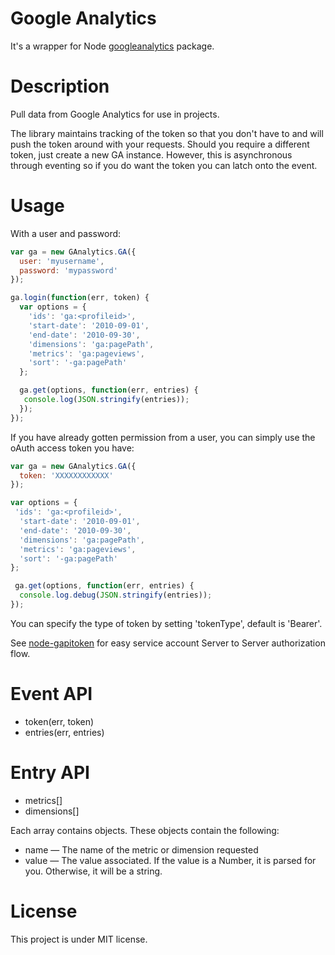 # Google Analytics

It's a wrapper for Node [googleanalytics](https://github.com/ncb000gt/node-googleanalytics) package.


# Description

Pull data from Google Analytics for use in projects.

The library maintains tracking of the token so that you don't have to and will push the token around with your requests.
Should you require a different token, just create a new GA instance. However, this is asynchronous through eventing so if you do want the token you can latch onto the event.


# Usage

With a user and password:

```javascript
var ga = new GAnalytics.GA({
  user: 'myusername',
  password: 'mypassword'
});

ga.login(function(err, token) {
  var options = {
    'ids': 'ga:<profileid>',
    'start-date': '2010-09-01',
    'end-date': '2010-09-30',
    'dimensions': 'ga:pagePath',
    'metrics': 'ga:pageviews',
    'sort': '-ga:pagePath'
  };

  ga.get(options, function(err, entries) {
   console.log(JSON.stringify(entries));
  });
});
```

If you have already gotten permission from a user, you can simply use the oAuth access token you have:

```javascript
var ga = new GAnalytics.GA({
  token: 'XXXXXXXXXXXX'
});

var options = {
 'ids': 'ga:<profileid>',
  'start-date': '2010-09-01',
  'end-date': '2010-09-30',
  'dimensions': 'ga:pagePath',
  'metrics': 'ga:pageviews',
  'sort': '-ga:pagePath'
};

 ga.get(options, function(err, entries) {
  console.log.debug(JSON.stringify(entries));
});
```

You can specify the type of token by setting 'tokenType', default is 'Bearer'.

See [node-gapitoken](https://github.com/bsphere/node-gapitoken) for easy service account Server to Server authorization flow.

# Event API

* token(err, token)
* entries(err, entries)


# Entry API

* metrics[]
* dimensions[]

Each array contains objects. These objects contain the following:

* name — The name of the metric or dimension requested
* value — The value associated. If the value is a Number, it is parsed for you. Otherwise, it will be a string.

# License

This project is under MIT license.
